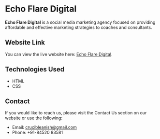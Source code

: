 # Echo Flare Digital

**Echo Flare Digital** is a social media marketing agency focused on providing affordable and effective marketing strategies to coaches and consultants.

## Website Link
You can view the live website here: [Echo Flare Digital](https://anishringe.github.io/echo-flare-website/).

## Technologies Used
- HTML
- CSS

## Contact
If you would like to reach us, please visit the Contact Us section on our website or use the following:
- Email: crucibleanish@gmail.com
- Phone: +91-84520 83581


